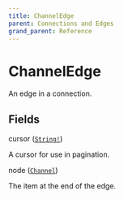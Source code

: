 ```yaml
---
title: ChannelEdge
parent: Connections and Edges
grand_parent: Reference
---
```


# ChannelEdge

An edge in a connection.

## Fields

<div class="field-entry ">
  <span id="cursor" class="field-name anchored">cursor (<code><a href="/docs/reference/scalar/string">String!</a></code>)</span>

  <div class="description-wrapper">
   <p>A cursor for use in pagination.</p>

  </div>
</div>

<div class="field-entry ">
  <span id="node" class="field-name anchored">node (<code><a href="/docs/reference/union/channel">Channel</a></code>)</span>

  <div class="description-wrapper">
   <p>The item at the end of the edge.</p>

  </div>
</div>


